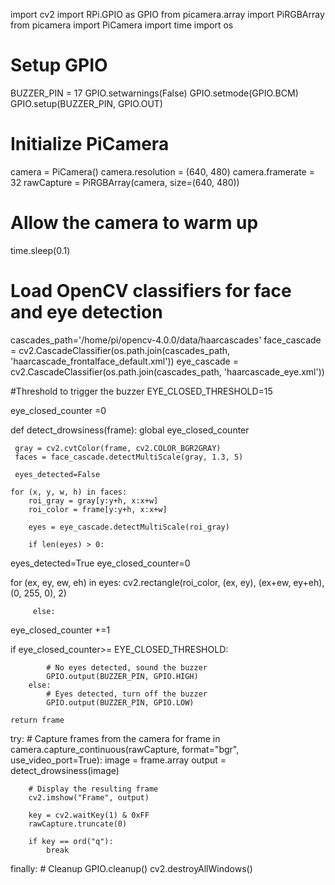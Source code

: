 import cv2
import RPi.GPIO as GPIO
from picamera.array import PiRGBArray
from picamera import PiCamera
import time
import os

# Setup GPIO
BUZZER_PIN = 17
GPIO.setwarnings(False)
GPIO.setmode(GPIO.BCM)
GPIO.setup(BUZZER_PIN, GPIO.OUT)


# Initialize PiCamera
camera = PiCamera()
camera.resolution = (640, 480)
camera.framerate = 32
rawCapture = PiRGBArray(camera, size=(640, 480))

# Allow the camera to warm up
time.sleep(0.1)

# Load OpenCV classifiers for face and eye detection
cascades_path='/home/pi/opencv-4.0.0/data/haarcascades'
face_cascade = cv2.CascadeClassifier(os.path.join(cascades_path, 'haarcascade_frontalface_default.xml'))
eye_cascade =  cv2.CascadeClassifier(os.path.join(cascades_path, 'haarcascade_eye.xml'))

#Threshold to trigger the buzzer
EYE_CLOSED_THRESHOLD=15

eye_closed_counter =0

def detect_drowsiness(frame):
global eye_closed_counter

     gray = cv2.cvtColor(frame, cv2.COLOR_BGR2GRAY)
     faces = face_cascade.detectMultiScale(gray, 1.3, 5)
   
     eyes_detected=False
   
    for (x, y, w, h) in faces:
        roi_gray = gray[y:y+h, x:x+w]
        roi_color = frame[y:y+h, x:x+w]
       
        eyes = eye_cascade.detectMultiScale(roi_gray)
       
        if len(eyes) > 0:
eyes_detected=True
eye_closed_counter=0

for (ex, ey, ew, eh) in eyes:
                cv2.rectangle(roi_color, (ex, ey), (ex+ew, ey+eh), (0, 255, 0), 2)
               
         else:
eye_closed_counter +=1

if eye_closed_counter>= EYE_CLOSED_THRESHOLD:

            # No eyes detected, sound the buzzer
            GPIO.output(BUZZER_PIN, GPIO.HIGH)
        else:
            # Eyes detected, turn off the buzzer
            GPIO.output(BUZZER_PIN, GPIO.LOW)

    return frame

try:
    # Capture frames from the camera
    for frame in camera.capture_continuous(rawCapture, format="bgr", use_video_port=True):
        image = frame.array
        output = detect_drowsiness(image)
       
        # Display the resulting frame
        cv2.imshow("Frame", output)
       
        key = cv2.waitKey(1) & 0xFF
        rawCapture.truncate(0)
       
        if key == ord("q"):
            break

finally:
    # Cleanup
    GPIO.cleanup()
    cv2.destroyAllWindows()
